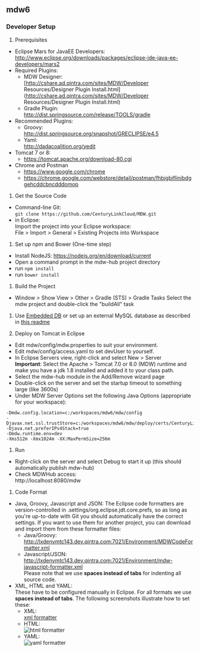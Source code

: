 ## mdw6

### Developer Setup
1. Prerequisites
 - Eclipse Mars for JavaEE Developers:  
   http://www.eclipse.org/downloads/packages/eclipse-ide-java-ee-developers/mars2
 - Required Plugins:
     - MDW Designer:   
       [http://cshare.ad.qintra.com/sites/MDW/Developer Resources/Designer Plugin Install.html](http://cshare.ad.qintra.com/sites/MDW/Developer Resources/Designer Plugin Install.html)
     - Gradle Plugin:   
       http://dist.springsource.com/release/TOOLS/gradle
 - Recommended Plugins:
     - Groovy:   
       http://dist.springsource.org/snapshot/GRECLIPSE/e4.5
     - Yaml:   
       http://dadacoalition.org/yedit
 - Tomcat 7 or 8:
     - https://tomcat.apache.org/download-80.cgi
 - Chrome and Postman
     - https://www.google.com/chrome
	 - https://chrome.google.com/webstore/detail/postman/fhbjgbiflinjbdggehcddcbncdddomop
	 
1. Get the Source Code
 - Command-line Git:  
   `git clone https://github.com/CenturyLinkCloud/MDW.git`
 - in Eclipse:  
   Import the project into your Eclipse workspace:  
   File > Import > General > Existing Projects into Workspace
   
1. Set up npm and Bower (One-time step)
 - Install NodeJS:
   https://nodejs.org/en/download/current
 - Open a command prompt in the mdw-hub project directory
 - run `npm install`
 - run `bower install`
 
1. Build the Project
 - Window > Show View > Other > Gradle (STS) > Gradle Tasks
   Select the mdw project and double-click the "buildAll" task

1. Use [Embedded DB](/mdw-workflow/assets/com/centurylink/mdw/db/readme.md)
   or set up an external MySQL database as described in [this readme](/mdw/database/mysql/readme.txt)
   
1. Deploy on Tomcat in Eclipse
 - Edit mdw/config/mdw.properties to suit your environment.
 - Edit mdw/config/access.yaml to set devUser to yourself.
 - In Eclipse Servers view, right-click and select New > Server  
   **Important**: Select the Apache > Tomcat 7.0 or 8.0 (MDW) runtime
   and make you have a jdk 1.8 installed and added it to your class path.
 - Select the mdw-hub module in the Add/Remove wizard page
 - Double-click on the server and set the startup timeout to something large (like 3600s)
 - Under MDW Server Options set the following Java Options (appropriate for your workspace):
 
```-Dmdw.runtime.env=dev  
-Dmdw.config.location=c:/workspaces/mdw6/mdw/config  
-Djavax.net.ssl.trustStore=c:/workspaces/mdw6/mdw/deploy/certs/CenturyLinkQCA.jks  
-Djava.net.preferIPv4Stack=true  
-Dmdw.runtime.env=dev
-Xms512m -Xmx1024m -XX:MaxPermSize=256m
```

1. Run
 - Right-click on the server and select Debug to start it up (this should automatically publish mdw-hub)
 - Check MDWHub access:  
   http://localhost:8080/mdw
   
1. Code Format
 - Java, Groovy, Javascript and JSON:
   The Eclipse code formatters are version-controlled in .settings/org.eclipse.jdt.core.prefs, so as long as you're up-to-date with Git you should automatically have the correct settings. If you want to use them for another project, you can download and import them from these formatter files:  
     - Java/Groovy: http://lxdenvmtc143.dev.qintra.com:7021/Environment/MDWCodeFormatter.xml   
     - Javascript/JSON: http://lxdenvmtc143.dev.qintra.com:7021/Environment/mdw-javascript-formatter.xml   
	 Please note that we use **spaces instead of tabs** for indenting all source code.
 - XML, HTML and YAML:  
   These have to be configured manually in Eclipse.  For all formats we use **spaces instead of tabs**.
   The following screenshots illustrate how to set these:  
     - XML:  
     [xml formatter](http://lxdenvmtc143.dev.qintra.com:7021/Environment/xmlformat.png)  
     - HTML:  
     ![html formatter](http://lxdenvmtc143.dev.qintra.com:7021/Environment/htmlformat.png)  
     - YAML:  
     ![yaml formatter](http://lxdenvmtc143.dev.qintra.com:7021/Environment/yamlformat.png)
